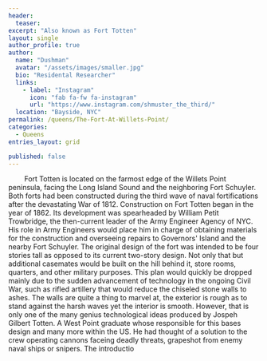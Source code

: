 ```yaml
---
header:
  teaser:
excerpt: "Also known as Fort Totten"
layout: single
author_profile: true
author:
  name: "Dushman"
  avatar: "/assets/images/smaller.jpg"
  bio: "Residental Researcher"
  links:
    - label: "Instagram"
      icon: "fab fa-fw fa-instagram"
      url: "https://www.instagram.com/shmuster_the_third/"
  location: "Bayside, NYC"
permalink: /queens/The-Fort-At-Willets-Point/
categories:
  - Queens
entries_layout: grid

published: false
---
```





&emsp;&emsp; Fort Totten is located on the farmost edge of the Willets Point peninsula, facing the Long Island Sound and the neighboring Fort Schuyler. Both forts had been constructed during the third wave of naval fortifications after the devastating War of 1812. Construction on Fort Totten began in the year of 1862. Its development was spearheaded by William Petit Trowbridge, the then-current leader of the Army Engineer Agency of NYC. His role in Army Engineers would place him in charge of obtaining materials for the construction and overseeing repairs to Governors' Island and the nearby Fort Schuyler. The original design of the fort was intended to be four stories tall as opposed to its current two-story design. Not only that but additional casemates would be built on the hill behind it, store rooms, quarters, and other military purposes. This plan would quickly be dropped mainly due to the sudden advancement of technology in the ongoing Civil War, such as rifled artillery that would reduce the chiseled stone walls to ashes. The walls are quite a thing to marvel at, the exterior is rough as to stand against the harsh waves yet the interior is smooth. However, that is only one of the many genius technological ideas produced by Jospeh Gilbert Totten. A West Point graduate whose responsible for this bases design and many more within the US. He had thought of a solution to the crew operating cannons faceing deadly threats, grapeshot from enemy naval ships or snipers. The introductio












<!-- The Willets farmhouse was constructed in 1829 in the Greek Revival style and is currently the oldest surviving structure at Fort Totten. Its existence predates the construction of the fort itself. It wasn't until the government bought the land that the house came to be at its current location. Its original location had been in the uppermost part of the peninsula, and so it would remain. It would then be used as an engineering office for the Army Corps of Engineers, until 1867. Under the orders of General Duane, it would be moved to its current location and be remodeled. It would be repurposed once again, serving as a dwelling for the officer in charge of the fort. Then it would see the Abbot family move into the house until it would be surpassed by the creation of the commanding officer's quarters in 1909. Despite this, it would see another alteration as in 1940 the single-family house would be converted into a two-family house. It would be abandoned shortly after this, now it lies fallow. Perhaps it will be renovated once again by the Bayside Historical Society which occupies a neighboring house. -->




